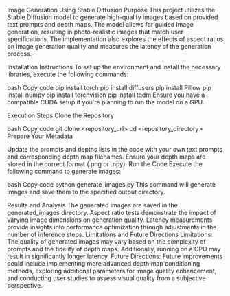 Image Generation Using Stable Diffusion
Purpose
This project utilizes the Stable Diffusion model to generate high-quality images based on provided text prompts and depth maps. The model allows for guided image generation, resulting in photo-realistic images that match user specifications. The implementation also explores the effects of aspect ratios on image generation quality and measures the latency of the generation process.

Installation Instructions
To set up the environment and install the necessary libraries, execute the following commands:

bash
Copy code
pip install torch
pip install diffusers
pip install Pillow
pip install numpy
pip install torchvision
pip install tqdm
Ensure you have a compatible CUDA setup if you're planning to run the model on a GPU.

Execution Steps
Clone the Repository

bash
Copy code
git clone <repository_url>
cd <repository_directory>
Prepare Your Metadata

Update the prompts and depths lists in the code with your own text prompts and corresponding depth map filenames.
Ensure your depth maps are stored in the correct format (.png or .npy).
Run the Code Execute the following command to generate images:

bash
Copy code
python generate_images.py
This command will generate images and save them to the specified output directory.

Results and Analysis
The generated images are saved in the generated_images directory.
Aspect ratio tests demonstrate the impact of varying image dimensions on generation quality.
Latency measurements provide insights into performance optimization through adjustments in the number of inference steps.
Limitations and Future Directions
Limitations: The quality of generated images may vary based on the complexity of prompts and the fidelity of depth maps. Additionally, running on a CPU may result in significantly longer latency.
Future Directions: Future improvements could include implementing more advanced depth map conditioning methods, exploring additional parameters for image quality enhancement, and conducting user studies to assess visual quality from a subjective perspective.
